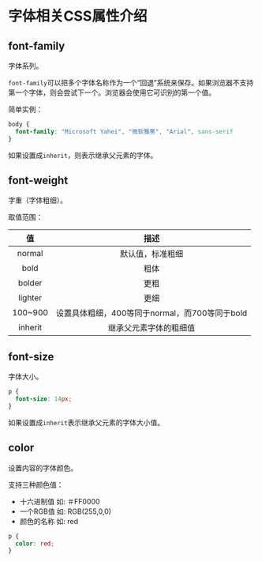 # 字体相关CSS属性介绍

## font-family

字体系列。

`font-family`可以把多个字体名称作为一个“回退”系统来保存。如果浏览器不支持第一个字体，则会尝试下一个。浏览器会使用它可识别的第一个值。

简单实例：

```css
body {
  font-family: "Microsoft Yahei", "微软雅黑", "Arial", sans-serif
}
```

如果设置成`inherit`，则表示继承父元素的字体。

## font-weight

字重（字体粗细）。

取值范围：

| 值 | 描述 |
| :---: | :---: |
| normal | 默认值，标准粗细 |
| bold | 粗体 |
| bolder | 更粗 |
| lighter | 更细 |
| 100~900 | 设置具体粗细，400等同于normal，而700等同于bold |
| inherit | 继承父元素字体的粗细值 |

## font-size

字体大小。

```css
p {
  font-size: 14px;
}
```

如果设置成`inherit`表示继承父元素的字体大小值。

## color

设置内容的字体颜色。

支持三种颜色值：

* 十六进制值 如: ＃FF0000
* 一个RGB值 如: RGB\(255,0,0\)
* 颜色的名称 如:  red

```css
p {
  color: red;
}
```



